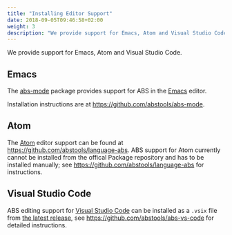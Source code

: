 ```yaml
---
title: "Installing Editor Support"
date: 2018-09-05T09:46:58+02:00
weight: 3
description: "We provide support for Emacs, Atom and Visual Studio Code."
---
```


We provide support for Emacs, Atom and Visual Studio Code.

## Emacs

The [abs-mode](https://github.com/abstools/abs-mode "Emacs abs-mode") package
provides support for ABS in the [Emacs](https://www.gnu.org/software/emacs/ "Emacs homepage") editor.

Installation instructions are at https://github.com/abstools/abs-mode.


## Atom

The [Atom](https://atom.io "Atom homepage") editor support can be found at
https://github.com/abstools/language-abs.  ABS support for Atom currently
cannot be installed from the offical Package repository and has to be
installed manually; see https://github.com/abstools/language-abs for
instructions.

## Visual Studio Code

ABS editing support for [Visual Studio Code](https://code.visualstudio.com
"Visual Studio Code homepage") can be installed as a `.vsix` file from [the
latest release](https://github.com/abstools/abs-vs-code/releases/latest), see
https://github.com/abstools/abs-vs-code for detailed instructions.
